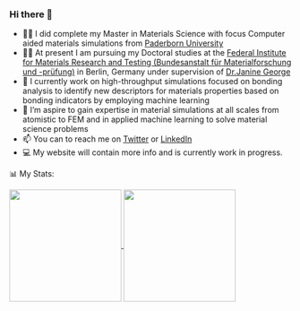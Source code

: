 ### Hi there 👋

- :student: I did complete my Master in Materials Science with focus Computer aided materials simulations from [Paderborn University](https://www.uni-paderborn.de/)
- :scientist: At present I am pursuing my Doctoral studies at the [Federal Institute for Materials Research and Testing (Bundesanstalt für Materialforschung und -prüfung)](https://www.bam.de/Navigation/EN/Home/home.html) in Berlin, Germany under supervision of [Dr.Janine George](https://github.com/JaGeo)
- 🔭 I currently work on high-throughput simulations focused on bonding analysis to identify new descriptors for materials properties based on bonding indicators by employing machine learning
- 👯 I’m aspire to gain expertise in material simulations at all scales from atomistic to FEM and in applied machine learning to solve material science problems
- 📫 You can to reach me on [Twitter](https://twitter.com/NaikAak) or [LinkedIn](https://www.linkedin.com/in/aakashnaik23/)
- 💻 My website will contain more info and is currently work in progress.

:bar_chart: My Stats: 

<a href="https://git.io/awesome-stats-card">
  <img height=200 align="center" src="https://awesome-github-stats.azurewebsites.net/user-stats/naik-aakash?cardType=octocat&theme=tokyonight&preferLogin=true&card_width=320" />
</a>
<a href="https://github.com/anuraghazra/convoychat">
  <img height=200 align="center" src="https://streak-stats.demolab.com?user=naik-aakash&theme=tokyonight&hide_border=true&border_radius=6.5&date_format=M%20j%5B%2C%20Y%5D&mode=weekly&card_width=320" />
</a>
